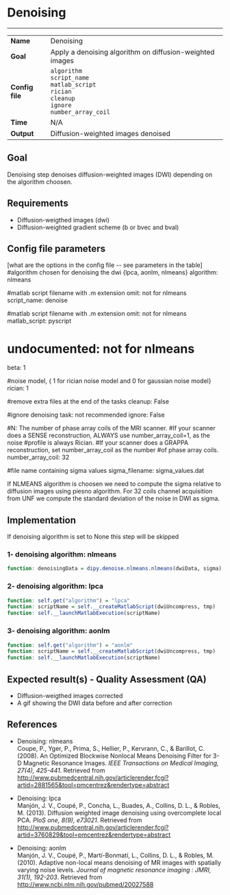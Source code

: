 # Denoising
---

|                |                                                       |
|----------------|-------------------------------------------------------|
|**Name**        | Denoising                                             |
|**Goal**        | Apply a denoising algorithm on diffusion-weighted images |
|**Config file** | `algorithm` <br />`script_name`<br />`matlab_script`<br />`rician`<br />`cleanup`<br />`ignore`<br />`number_array_coil`                                      |
|**Time**        | N/A                                                   |
|**Output**      | Diffusion-weighted images denoised                    |

## Goal

Denoising step denoises diffusion-weighted images (DWI) depending on the algorithm choosen.

## Requirements

- Diffusion-weigthed images (dwi)
- Diffusion-weighted gradient scheme (b or bvec and bval)

## Config file parameters

[what are the options in the config file -- see parameters in the table]
#algorithm chosen for denoising the dwi {lpca, aonlm, nlmeans}
algorithm: nlmeans

#matlab script filename with .m extension omit: not for nlmeans
script_name: denoise

#matlab script filename with .m extension omit: not for nlmeans
matlab_script: pyscript

# undocumented: not for nlmeans
beta: 1

#noise model, { 1 for rician noise model and 0 for gaussian noise model}
rician: 1

#remove extra files at the end of the tasks
cleanup: False

#ignore denoising task: not recommended
ignore: False

#N: The number of phase array coils of the MRI scanner.
#If your scanner does a SENSE reconstruction, ALWAYS use number_array_coil=1, as the noise
#profile is always Rician.
#If your scanner does a GRAPPA reconstruction, set number_array_coil as the number
#of phase array coils.
number_array_coil: 32

#file name containing sigma values
sigma_filename: sigma_values.dat


If NLMEANS algorithm is choosen we need to compute the sigma relative to diffusion images using piesno algorithm.
For 32 coils channel acquisition from UNF we compute the standard deviation of the noise in DWI as sigma.


## Implementation

If denoising algorithm is set to None this step will be skipped


### 1- denoising algorithm: nlmeans

```R
function: denoisingData = dipy.denoise.nlmeans.nlmeans(dwiData, sigma)
```

### 2- denoising algorithm: lpca

```R
function: self.get("algorithm") = "lpca"
function: scriptName = self.__createMatlabScript(dwiUncompress, tmp)
function: self.__launchMatlabExecution(scriptName)
```

### 3- denoising algorithm: aonlm

```R
function: self.get("algorithm") = "aonlm"
function: scriptName = self.__createMatlabScript(dwiUncompress, tmp)
function: self.__launchMatlabExecution(scriptName)
```

## Expected result(s) - Quality Assessment (QA)

- Diffusion-weigthed images corrected
- A gif showing the DWI data before and after correction

## References

- Denoising: nlmeans <br>
Coupe, P., Yger, P., Prima, S., Hellier, P., Kervrann, C., & Barillot, C. (2008). An Optimized Blockwise Nonlocal Means Denoising Filter for 3-D Magnetic Resonance Images. *IEEE Transactions on Medical Imaging, 27(4), 425-441*. Retrieved from http://www.pubmedcentral.nih.gov/articlerender.fcgi?artid=2881565&tool=pmcentrez&rendertype=abstract

- Denoising: lpca <br>
Manjón, J. V., Coupé, P., Concha, L., Buades, A., Collins, D. L., & Robles, M. (2013). Diffusion weighted image denoising using overcomplete local PCA. *PloS one, 8(9), e73021*. Retrieved from http://www.pubmedcentral.nih.gov/articlerender.fcgi?artid=3760829&tool=pmcentrez&rendertype=abstract

- Denoising: aonlm <br>
Manjón, J. V., Coupé, P., Martí-Bonmatí, L., Collins, D. L., & Robles, M. (2010). Adaptive non-local means denoising of MR images with spatially varying noise levels. *Journal of magnetic resonance imaging : JMRI, 31(1), 192-203*. Retrieved from http://www.ncbi.nlm.nih.gov/pubmed/20027588
